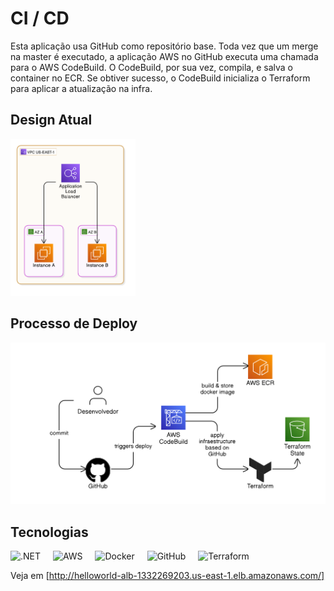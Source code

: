 # CI / CD
Esta aplicação usa GitHub como repositório base. Toda vez que um merge na master é executado, a aplicação AWS no GitHub executa uma chamada para o AWS CodeBuild. O CodeBuild, por sua vez, compila, e salva o container no ECR. Se obtiver sucesso, o CodeBuild inicializa o Terraform para aplicar a atualização na infra.
## Design Atual
<img src="/src/Content/Images/CurrentDesign.svg" width="200" alt="Design Atual" />

## Processo de Deploy
<img src="/src/Content/Images/DeploymentProccess.svg" width="550" alt="Processo de Deploy" />

## Tecnologias

<div align="left">
  <img src="https://cdn.jsdelivr.net/gh/devicons/devicon/icons/dot-net/dot-net-plain-wordmark.svg" height="40" alt=".NET"  />
  <img width="12" />
  <img src="https://cdn.jsdelivr.net/gh/devicons/devicon@latest/icons/amazonwebservices/amazonwebservices-original-wordmark.svg" height="40" alt="AWS"  />
  <img width="12" />
  <img src="https://cdn.jsdelivr.net/gh/devicons/devicon/icons/docker/docker-plain-wordmark.svg" height="40" alt="Docker"  />
  <img width="12" />
  <img src="https://cdn.jsdelivr.net/gh/devicons/devicon@latest/icons/github/github-original-wordmark.svg" height="40" alt="GitHub"  />
  <img width="12" />
  <img src="https://cdn.jsdelivr.net/gh/devicons/devicon@latest/icons/terraform/terraform-original-wordmark.svg" height="40" alt="Terraform"  />
</div>


Veja em [http://helloworld-alb-1332269203.us-east-1.elb.amazonaws.com/]
